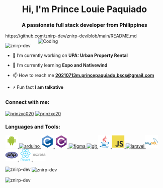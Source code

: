 
<h1 align="center">Hi, I'm Prince Louie Paquiado</h1>
<h3 align="center">A passionate full stack developer from Philippines</h3>https://github.com/znirp-dev/znirp-dev/blob/main/README.md
<img align="right" alt="Coding" width="400" src="https://giffiles.alphacoders.com/215/215911.gif">

<p align="left"> <img src="https://komarev.com/ghpvc/?username=znirp-dev&label=Profile%20views&color=0e75b6&style=flat" alt="znirp-dev" /> </p>

- 🔭 I’m currently working on **UPA: Urban Property Rental**

- 🌱 I’m currently learning **Expo and Nativewind**

- 📫 How to reach me **20210713m.princepaquiado.bscs@gmail.com**

- ⚡ Fun fact **I am talkative**

<h3 align="left">Connect with me:</h3>
<p align="left">
<a href="https://fb.com/prinzxc020" target="blank"><img align="center" src="https://raw.githubusercontent.com/rahuldkjain/github-profile-readme-generator/master/src/images/icons/Social/facebook.svg" alt="prinzxc020" height="30" width="40" /></a>
<a href="https://instagram.com/prinzxc20" target="blank"><img align="center" src="https://raw.githubusercontent.com/rahuldkjain/github-profile-readme-generator/master/src/images/icons/Social/instagram.svg" alt="prinzxc20" height="30" width="40" /></a>
</p>

<h3 align="left">Languages and Tools:</h3>
<p align="left"> <a href="https://developer.android.com" target="_blank" rel="noreferrer"> <img src="https://raw.githubusercontent.com/devicons/devicon/master/icons/android/android-original-wordmark.svg" alt="android" width="40" height="40"/> </a> <a href="https://www.arduino.cc/" target="_blank" rel="noreferrer"> <img src="https://cdn.worldvectorlogo.com/logos/arduino-1.svg" alt="arduino" width="40" height="40"/> </a> <a href="https://www.cprogramming.com/" target="_blank" rel="noreferrer"> <img src="https://raw.githubusercontent.com/devicons/devicon/master/icons/c/c-original.svg" alt="c" width="40" height="40"/> </a> <a href="https://www.w3schools.com/cs/" target="_blank" rel="noreferrer"> <img src="https://raw.githubusercontent.com/devicons/devicon/master/icons/csharp/csharp-original.svg" alt="csharp" width="40" height="40"/> </a> <a href="https://www.figma.com/" target="_blank" rel="noreferrer"> <img src="https://www.vectorlogo.zone/logos/figma/figma-icon.svg" alt="figma" width="40" height="40"/> </a> <a href="https://git-scm.com/" target="_blank" rel="noreferrer"> <img src="https://www.vectorlogo.zone/logos/git-scm/git-scm-icon.svg" alt="git" width="40" height="40"/> </a> <a href="https://www.java.com" target="_blank" rel="noreferrer"> <img src="https://raw.githubusercontent.com/devicons/devicon/master/icons/java/java-original.svg" alt="java" width="40" height="40"/> </a> <a href="https://developer.mozilla.org/en-US/docs/Web/JavaScript" target="_blank" rel="noreferrer"> <img src="https://raw.githubusercontent.com/devicons/devicon/master/icons/javascript/javascript-original.svg" alt="javascript" width="40" height="40"/> </a> <a href="https://laravel.com/" target="_blank" rel="noreferrer"> <img src="https://laravel.com/img/logomark.min.svg" alt="laravel" width="40" height="40"/> </a> <a href="https://www.mysql.com/" target="_blank" rel="noreferrer"> <img src="https://raw.githubusercontent.com/devicons/devicon/master/icons/mysql/mysql-original-wordmark.svg" alt="mysql" width="40" height="40"/> </a> <a href="https://www.php.net" target="_blank" rel="noreferrer"> <img src="https://raw.githubusercontent.com/devicons/devicon/master/icons/php/php-original.svg" alt="php" width="40" height="40"/> </a>  <a href="https://reactjs.org/" target="_blank" rel="noreferrer"> 
    <img src="https://raw.githubusercontent.com/devicons/devicon/master/icons/react/react-original-wordmark.svg" alt="react" width="40" height="40"/> 
  </a> 
  <a href="https://expressjs.com" target="_blank" rel="noreferrer"> 
    <img src="https://raw.githubusercontent.com/devicons/devicon/master/icons/express/express-original-wordmark.svg" alt="express" width="40" height="40"/> 
  </a>  </p>


<p><img align="left" src="https://github-readme-stats.vercel.app/api/top-langs?username=znirp-dev&show_icons=true&locale=en&layout=compact" alt="znirp-dev" /></p>

<p>&nbsp;<img align="center" src="https://github-readme-stats.vercel.app/api?username=znirp-dev&show_icons=true&locale=en" alt="znirp-dev" /></p>

<p><img align="center" src="https://github-readme-streak-stats.herokuapp.com/?user=znirp-dev&" alt="znirp-dev" /></p>
